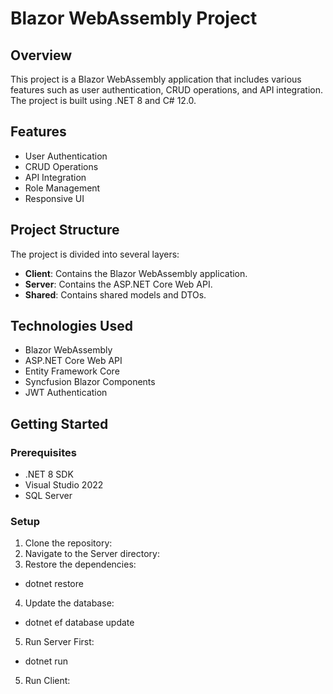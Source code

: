 # Blazor WebAssembly Project

## Overview
This project is a Blazor WebAssembly application that includes various features such as user authentication, CRUD operations, and API integration. The project is built using .NET 8 and C# 12.0.

## Features
- User Authentication
- CRUD Operations
- API Integration
- Role Management
- Responsive UI

## Project Structure
The project is divided into several layers:
- **Client**: Contains the Blazor WebAssembly application.
- **Server**: Contains the ASP.NET Core Web API.
- **Shared**: Contains shared models and DTOs.

## Technologies Used
- Blazor WebAssembly
- ASP.NET Core Web API
- Entity Framework Core
- Syncfusion Blazor Components
- JWT Authentication

## Getting Started

### Prerequisites
- .NET 8 SDK
- Visual Studio 2022
- SQL Server

### Setup
1. Clone the repository:
2. Navigate to the Server directory:
3. Restore the dependencies:
- dotnet restore
4. Update the database:
- dotnet ef database update
5. Run Server First: 
- dotnet run
5. Run Client:
